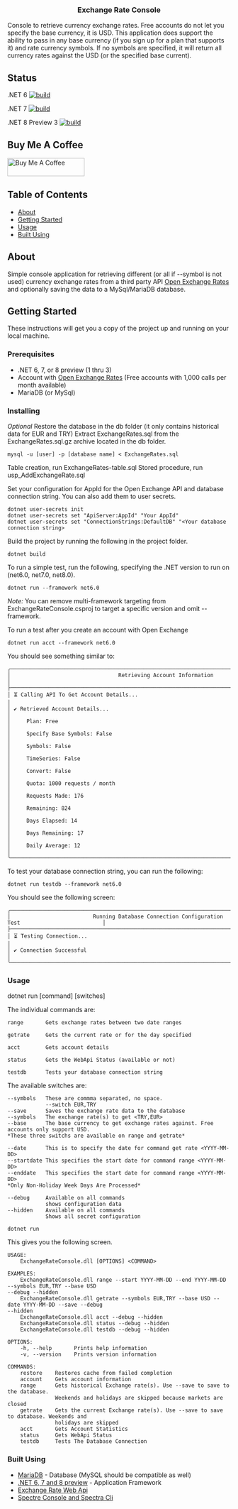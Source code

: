 <h3 align="center">Exchange Rate Console</h3>

<p>Console to retrieve currency exchange rates. Free accounts do not let you specify the base currency, it is USD. This application does support the ability to pass in any base currency (if you sign up for a plan that supports it) and rate currency symbols. If no symbols are specified, it will return all currency rates against the USD (or the specified base current).
    <br> 
</p>

## Status

.NET 6
[![build](https://github.com/dotnetdeveloperaz/ExchangeRateConsolev2/actions/workflows/dotnet6.yml/badge.svg?branch=main)](https://github.com/dotnetdeveloperaz/ExchangeRateConsolev2/actions/workflows/dotnet6.yml)

.NET 7
[![build](https://github.com/dotnetdeveloperaz/ExchangeRateConsolev2/actions/workflows/dotnet7.yml/badge.svg?branch=main)](https://github.com/dotnetdeveloperaz/ExchangeRateConsolev2/actions/workflows/dotnet7.yml)

.NET 8 Preview 3
[![build](https://github.com/dotnetdeveloperaz/ExchangeRateConsolev2/actions/workflows/dotnet8.yml/badge.svg?branch=main)](https://github.com/dotnetdeveloperaz/ExchangeRateConsolev2/actions/workflows/dotnet8.yml)

## Buy Me A Coffee
<a href="https://www.buymeacoffee.com/dotnetdev" target="_blank"><img src="https://cdn.buymeacoffee.com/buttons/default-orange.png" alt="Buy Me A Coffee" height="41" width="174"></a>

## Table of Contents
- [About](#about)
- [Getting Started](#getting_started)
- [Usage](#usage)
- [Built Using](#built_using)

## About <a name = "about"></a>

Simple console application for retrieving different (or all if --symbol is not used) currency exchange rates from a third party API <a target="_blank" href="https://openexchangerates.org/api/">Open Exchange Rates</a> and optionally saving the data to a MySql/MariaDB database.

## Getting Started <a name = "getting_started"></a>

These instructions will get you a copy of the project up and running on your local machine.

### Prerequisites

- .NET 6, 7, or 8 preview (1 thru 3)
- Account with <a target="_blank" href="https://openexchangerates.org/api/">Open Exchange Rates</a> (Free accounts with 1,000 calls per month available)
- MariaDB (or MySql)

### Installing

*Optional* Restore the database in the db folder (it only contains historical data for EUR and TRY)
Extract ExchangeRates.sql from the ExchangeRates.sql.gz archive located in the db folder.
```
mysql -u [user] -p [database name] < ExchangeRates.sql
```
Table creation, run ExchangeRates-table.sql
Stored procedure, run usp_AddExchangeRate.sql

Set your configuration for AppId for the Open Exchange API and database connection string. You can also add them to user secrets.
```
dotnet user-secrets init
dotnet user-secrets set "ApiServer:AppId" "Your AppId"
dotnet user-secrets set "ConnectionStrings:DefaultDB" "<Your database connection string>
```

Build the project by running the following in the project folder.
``` 
dotnet build
``` 
To run a simple test, run the following, specifying the .NET version to run on (net6.0, net7.0, net8.0).
``` 
dotnet run --framework net6.0
```
*Note:* You can remove multi-framework targeting from ExchangeRateConsole.csproj to target a specific version and omit --framework.

To run a test after you create an account with Open Exchange
```
dotnet run acct --framework net6.0
```
You should see something similar to:
```
╭──────────────────────────────────────────────────────────────────────────────────────────────────╮
│                                  Retrieving Account Information                                  │
├──────────────────────────────────────────────────────────────────────────────────────────────────┤
│ ⏳ Calling API To Get Account Details...                                                         │
│ ✔ Retrieved Account Details...                                                                  │
│     Plan: Free                                                                                   │
│     Specify Base Symbols: False                                                                  │
│     Symbols: False                                                                               │
│     TimeSeries: False                                                                            │
│     Convert: False                                                                               │
│     Quota: 1000 requests / month                                                                 │
│     Requests Made: 176                                                                           │
│     Remaining: 824                                                                               │
│     Days Elapsed: 14                                                                             │
│     Days Remaining: 17                                                                           │
│     Daily Average: 12                                                                            │
╰──────────────────────────────────────────────────────────────────────────────────────────────────╯
```
To test your database connection string, you can run the following:
```
dotnet run testdb --framework net6.0
```
You should see the following screen:
```
╭──────────────────────────────────────────────────────────────────────────────────────────────────╮
│                          Running Database Connection Configuration Test                          │
├──────────────────────────────────────────────────────────────────────────────────────────────────┤
│ ⏳ Testing Connection...                                                                         │
│ ✔ Connection Successful                                                                         │
╰──────────────────────────────────────────────────────────────────────────────────────────────────╯
```

### Usage <a name="usage"></a>
dotnet run [command] [switches]

The individual commands are:
```
range       Gets exchange rates between two date ranges

getrate     Gets the current rate or for the day specified

acct        Gets account details

status      Gets the WebApi Status (available or not)

testdb      Tests your database connection string
```
The available switches are:
```
--symbols   These are commma separated, no space.
            --switch EUR,TRY
--save      Saves the exchange rate data to the database
--symbols   The exchange rate(s) to get <TRY,EUR>
--base      The base currency to get exchange rates against. Free accounts only support USD.
*These three switchs are available on range and getrate*

--date      This is to specify the date for command get rate <YYYY-MM-DD>
--startdate This specifies the start date for command range <YYYY-MM-DD>
--enddate   This specifies the start date for command range <YYYY-MM-DD>
*Only Non-Holiday Week Days Are Processed*

--debug     Available on all commands
            shows configuration data
--hidden    Available on all commands
            Shows all secret configuration            
```

```
dotnet run
```
This gives you the following screen.

```
USAGE:
    ExchangeRateConsole.dll [OPTIONS] <COMMAND>

EXAMPLES:
    ExchangeRateConsole.dll range --start YYYY-MM-DD --end YYYY-MM-DD --symbols EUR,TRY --base USD 
--debug --hidden
    ExchangeRateConsole.dll getrate --symbols EUR,TRY --base USD --date YYYY-MM-DD --save --debug 
--hidden
    ExchangeRateConsole.dll acct --debug --hidden
    ExchangeRateConsole.dll status --debug --hidden
    ExchangeRateConsole.dll testdb --debug --hidden

OPTIONS:
    -h, --help       Prints help information   
    -v, --version    Prints version information

COMMANDS:
    restore    Restores cache from failed completion                                                
    account    Gets account information                                                             
    range      Gets historical Exchange rate(s). Use --save to save to the database.                
               Weekends and holidays are skipped because markets are closed                         
    getrate    Gets the current Exchange rate(s). Use --save to save to database. Weekends and      
               holidays are skipped                                                                 
    acct       Gets Account Statistics                                                              
    status     Gets WebApi Status                                                                   
    testdb     Tests The Database Connection   
```

### Built Using <a name = "built_using"></a>

- [MariaDB](https://www.mariadb.com/) - Database (MySQL should be compatible as well)
- [.NET 6, 7 and 8 preview](https://https://dotnet.microsoft.com/) - Application Framework
- [Exchange Rate Web Api](https://openexchangerates.org/)
- [Spectre Console and Spectra Cli](https://spectreconsole.net/)